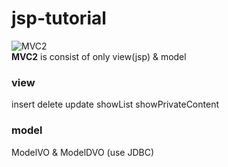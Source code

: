 # jsp-tutorial
![MVC2](https://user-images.githubusercontent.com/70089259/132357704-02077372-9fec-4d85-b44d-5e0ae8a4fa66.png)  
**MVC2** is consist of only view(jsp) & model 

### view
insert delete update showList showPrivateContent
### model
ModelVO & ModelDVO (use JDBC)
